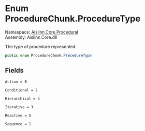 # <a id="Aislinn_Core_Procedural_ProcedureChunk_ProcedureType"></a> Enum ProcedureChunk.ProcedureType

Namespace: [Aislinn.Core.Procedural](Aislinn.Core.Procedural.md)  
Assembly: Aislinn.Core.dll  

The type of procedure represented

```csharp
public enum ProcedureChunk.ProcedureType
```

## Fields

`Action = 0` 

`Conditional = 2` 

`Hierarchical = 4` 

`Iterative = 3` 

`Reactive = 5` 

`Sequence = 1` 

